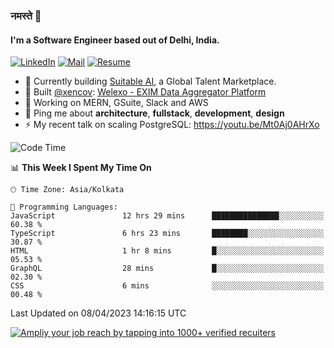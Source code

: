 ### नमस्ते 🙏

#### I'm a Software Engineer based out of Delhi, India.

[![LinkedIn](https://img.shields.io/badge/linkedin-%230077B5.svg)](https://linkedin.com/in/sambhav2612)
[![Mail](https://img.shields.io/badge/gmail-D14836)](mailto:sambhavjain2612@gmail.com)
[![Resume](https://img.shields.io/badge/resume-%23#FFFF00.svg)](https://mega.nz/file/IjA3yaoB#BFfQg1-aKva0piAd_wWs8Hf5dlnYRQ2ZkwtYwNMzBhA)

- 🏢 Currently building [Suitable AI](https://suitable.ai), a Global Talent Marketplace.
- 💅 Built [@xencov](https://github.com/xencov): [Welexo - EXIM Data Aggregator Platform](https://welexo.com)
- 🌱 Working on MERN, GSuite, Slack and AWS
- 💬 Ping me about **architecture**, **fullstack**, **development**, **design**
- ⚡️ My recent talk on scaling PostgreSQL: https://youtu.be/Mt0Aj0AHrXo

<!--START_SECTION:waka-->
![Code Time](http://img.shields.io/badge/Code%20Time-3%2C326%20hrs%2024%20mins-blue)

📊 **This Week I Spent My Time On** 

```text
🕑︎ Time Zone: Asia/Kolkata

💬 Programming Languages: 
JavaScript               12 hrs 29 mins      ███████████████░░░░░░░░░░   60.38 % 
TypeScript               6 hrs 23 mins       ████████░░░░░░░░░░░░░░░░░   30.87 % 
HTML                     1 hr 8 mins         █░░░░░░░░░░░░░░░░░░░░░░░░   05.53 % 
GraphQL                  28 mins             █░░░░░░░░░░░░░░░░░░░░░░░░   02.30 % 
CSS                      6 mins              ░░░░░░░░░░░░░░░░░░░░░░░░░   00.48 % 
```


 Last Updated on 08/04/2023 14:16:15 UTC
<!--END_SECTION:waka-->

[![Ampliy your job reach by tapping into 1000+ verified recuiters](https://user-images.githubusercontent.com/19583619/212717528-45b497fd-e886-4452-90fe-93829667bd63.png)](https://app.suitable.ai/login)

